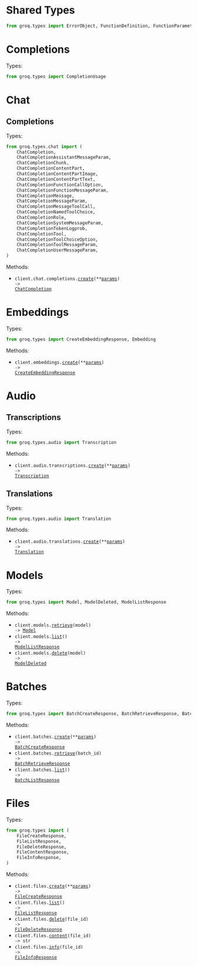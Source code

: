 # Shared Types

```python
from groq.types import ErrorObject, FunctionDefinition, FunctionParameters
```

# Completions

Types:

```python
from groq.types import CompletionUsage
```

# Chat

## Completions

Types:

```python
from groq.types.chat import (
    ChatCompletion,
    ChatCompletionAssistantMessageParam,
    ChatCompletionChunk,
    ChatCompletionContentPart,
    ChatCompletionContentPartImage,
    ChatCompletionContentPartText,
    ChatCompletionFunctionCallOption,
    ChatCompletionFunctionMessageParam,
    ChatCompletionMessage,
    ChatCompletionMessageParam,
    ChatCompletionMessageToolCall,
    ChatCompletionNamedToolChoice,
    ChatCompletionRole,
    ChatCompletionSystemMessageParam,
    ChatCompletionTokenLogprob,
    ChatCompletionTool,
    ChatCompletionToolChoiceOption,
    ChatCompletionToolMessageParam,
    ChatCompletionUserMessageParam,
)
```

Methods:

- <code title="post /openai/v1/chat/completions">client.chat.completions.<a href="./src/groq/resources/chat/completions.py">create</a>(\*\*<a href="src/groq/types/chat/completion_create_params.py">params</a>) -> <a href="./src/groq/types/chat/chat_completion.py">ChatCompletion</a></code>

# Embeddings

Types:

```python
from groq.types import CreateEmbeddingResponse, Embedding
```

Methods:

- <code title="post /openai/v1/embeddings">client.embeddings.<a href="./src/groq/resources/embeddings.py">create</a>(\*\*<a href="src/groq/types/embedding_create_params.py">params</a>) -> <a href="./src/groq/types/create_embedding_response.py">CreateEmbeddingResponse</a></code>

# Audio

## Transcriptions

Types:

```python
from groq.types.audio import Transcription
```

Methods:

- <code title="post /openai/v1/audio/transcriptions">client.audio.transcriptions.<a href="./src/groq/resources/audio/transcriptions.py">create</a>(\*\*<a href="src/groq/types/audio/transcription_create_params.py">params</a>) -> <a href="./src/groq/types/audio/transcription.py">Transcription</a></code>

## Translations

Types:

```python
from groq.types.audio import Translation
```

Methods:

- <code title="post /openai/v1/audio/translations">client.audio.translations.<a href="./src/groq/resources/audio/translations.py">create</a>(\*\*<a href="src/groq/types/audio/translation_create_params.py">params</a>) -> <a href="./src/groq/types/audio/translation.py">Translation</a></code>

# Models

Types:

```python
from groq.types import Model, ModelDeleted, ModelListResponse
```

Methods:

- <code title="get /openai/v1/models/{model}">client.models.<a href="./src/groq/resources/models.py">retrieve</a>(model) -> <a href="./src/groq/types/model.py">Model</a></code>
- <code title="get /openai/v1/models">client.models.<a href="./src/groq/resources/models.py">list</a>() -> <a href="./src/groq/types/model_list_response.py">ModelListResponse</a></code>
- <code title="delete /openai/v1/models/{model}">client.models.<a href="./src/groq/resources/models.py">delete</a>(model) -> <a href="./src/groq/types/model_deleted.py">ModelDeleted</a></code>

# Batches

Types:

```python
from groq.types import BatchCreateResponse, BatchRetrieveResponse, BatchListResponse
```

Methods:

- <code title="post /openai/v1/batches">client.batches.<a href="./src/groq/resources/batches.py">create</a>(\*\*<a href="src/groq/types/batch_create_params.py">params</a>) -> <a href="./src/groq/types/batch_create_response.py">BatchCreateResponse</a></code>
- <code title="get /openai/v1/batches/{batch_id}">client.batches.<a href="./src/groq/resources/batches.py">retrieve</a>(batch_id) -> <a href="./src/groq/types/batch_retrieve_response.py">BatchRetrieveResponse</a></code>
- <code title="get /openai/v1/batches">client.batches.<a href="./src/groq/resources/batches.py">list</a>() -> <a href="./src/groq/types/batch_list_response.py">BatchListResponse</a></code>

# Files

Types:

```python
from groq.types import (
    FileCreateResponse,
    FileListResponse,
    FileDeleteResponse,
    FileContentResponse,
    FileInfoResponse,
)
```

Methods:

- <code title="post /openai/v1/files">client.files.<a href="./src/groq/resources/files.py">create</a>(\*\*<a href="src/groq/types/file_create_params.py">params</a>) -> <a href="./src/groq/types/file_create_response.py">FileCreateResponse</a></code>
- <code title="get /openai/v1/files">client.files.<a href="./src/groq/resources/files.py">list</a>() -> <a href="./src/groq/types/file_list_response.py">FileListResponse</a></code>
- <code title="delete /openai/v1/files/{file_id}">client.files.<a href="./src/groq/resources/files.py">delete</a>(file_id) -> <a href="./src/groq/types/file_delete_response.py">FileDeleteResponse</a></code>
- <code title="get /openai/v1/files/{file_id}/content">client.files.<a href="./src/groq/resources/files.py">content</a>(file_id) -> str</code>
- <code title="get /openai/v1/files/{file_id}">client.files.<a href="./src/groq/resources/files.py">info</a>(file_id) -> <a href="./src/groq/types/file_info_response.py">FileInfoResponse</a></code>
